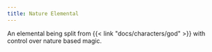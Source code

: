 ```yaml
---
title: Nature Elemental
---
```


An elemental being split from {{< link "docs/characters/god" >}} with control over nature based magic.
